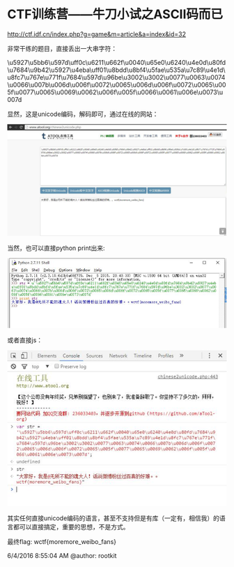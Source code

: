 # CTF训练营——牛刀小试之ASCII码而已 #

http://ctf.idf.cn/index.php?g=game&m=article&a=index&id=32

非常干练的题目，直接丢出一大串字符：

\u5927\u5bb6\u597d\uff0c\u6211\u662f\u0040\u65e0\u6240\u4e0d\u80fd\u7684\u9b42\u5927\u4eba\uff01\u8bdd\u8bf4\u5fae\u535a\u7c89\u4e1d\u8fc7\u767e\u771f\u7684\u597d\u96be\u3002\u3002\u0077\u0063\u0074\u0066\u007b\u006d\u006f\u0072\u0065\u006d\u006f\u0072\u0065\u005f\u0077\u0065\u0069\u0062\u006f\u005f\u0066\u0061\u006e\u0073\u007d

显然，这是unicode编码，解码即可，通过在线的网站：

![](./img/0x03-1.jpg)

当然，也可以直接python print出来:

![](./img/0x03-2.jpg)

或者直接js：

![](./img/0x03-3.jpg)

其实任何直接unicode编码的语言，甚至不支持但是有库（一定有，相信我）的语言都可以直接搞定，重要的思想，不是方式。

最终flag: wctf{moremore_weibo_fans}

6/4/2016 8:55:04 AM @author: rootkit